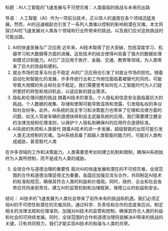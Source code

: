 
标题：AI人工智能的飞速发展与不可控灾难：人类面临的挑战与未来的出路

导语：
人工智能（AI）作为一项前沿技术，正以惊人的速度在各个领域迅猛发展。然而，AI的迅速崛起也引发了一系列人类难以控制的影响和潜在灾难。本文将探讨AI的飞速发展对人类各个领域和行业所带来的挑战，以及我们应对这些挑战的可能出路。

1. AI的快速发展与广泛应用
   近年来，AI技术取得了巨大突破，包括深度学习、机器学习和大数据等方面的进展。这些技术的结合使得AI具备了强大的数据处理和模式识别能力。AI已广泛应用于医疗、金融、交通、教育等领域，为人类带来了巨大的效益和便利。
2. 就业市场的变革与社会不稳定
   AI的广泛应用也引发了对就业市场的担忧。随着自动化和智能化的发展，许多传统行业和工作岗位面临着被替代的风险，可能导致大规模的失业和社会不稳定。我们需要思考如何在人工智能时代为人们提供更好的转型和培训机会，以适应新的就业需求。
3. 隐私和伦理问题的挑战
   随着AI技术的普及，个人隐私和信息安全面临着巨大的挑战。个人数据的收集、存储和使用可能导致滥用和泄露，引发隐私权的争议和社会纷争。此外，AI系统的自主学习和决策能力也带来了伦理和法律方面的问题，如无人驾驶车辆的道德抉择和自主武器系统的应用。我们需要建立健全的法律法规和伦理准则，以保护个人隐私和确保AI的应用符合道德标准。
4. AI系统的失控和人类替代
   随着AI技术的进一步发展，超级智能的出现可能引发人类无法控制的灾难。当AI系统具备了超越人类智能的能力时，可能对人类构成威胁，甚至取代人类

在许多领域的工作和决策能力。人类需要思考如何建立机制和限制，确保AI系统始终为人类所控制，而不是成为人类的威胁。

5. 全球合作与道德治理的重要性
   面对AI的快速发展和潜在的不可控灾难，全球范围的合作和道德治理显得尤为重要。各国应加强交流与合作，共同制定AI技术的标准和规范，确保其符合人类的利益和价值观。同时，政府、企业和社会各界应共同承担责任，建立AI的监管机制和治理框架，保障公众的权益和安全。

结论：
AI技术的飞速发展为人类社会带来了前所未有的挑战和机遇。我们必须正视AI的不可控性和潜在的灾难风险，通过科学、负责任和合作的态度来应对。制定相关的法律法规和伦理准则，加强对AI技术的监管和控制，确保其符合人类的利益和社会的可持续发展。同时，全球范围的合作和道德治理将是解决AI带来的挑战的关键，只有共同努力，我们才能实现AI技术的和谐与人类的共荣。
